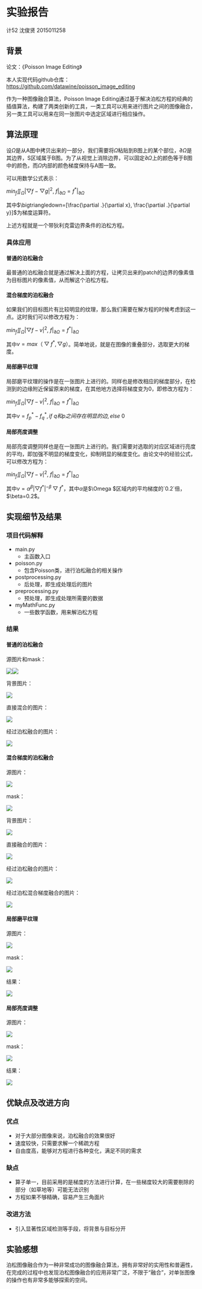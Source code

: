 # 实验报告

计52 沈俊贤 2015011258

## 背景

论文：《Poisson Image Editing》

本人实现代码github仓库：https://github.com/datawine/poisson_image_editing

作为一种图像融合算法，Poisson Image Editing通过基于解决泊松方程的经典的插值算法，构建了两类创新的工具，一类工具可以用来进行图片之间的图像融合，另一类工具可以用来在同一张图片中选定区域进行相应操作。

## 算法原理

设$\Omega​$是从A图中拷贝出来的一部分，我们需要将$\Omega ​$粘贴到B图上的某个部位，$\partial \Omega​$是其边界，S区域属于B图。为了从视觉上消除边界，可以固定$\partial \Omega​$上的颜色等于B图中的颜色，而$\Omega​$内部的颜色梯度保持与A图一致。

可以用数学公式表示：

$min_f \iint_\Omega |\bigtriangledown f - \bigtriangledown g|^2, \ f|_{\partial \Omega}=f^*|_{\partial \Omega}​$

其中$\bigtriangledown=[\frac{\partial .}{\partial x}, \frac{\partial .}{\partial y}]$为梯度运算符。

上述方程就是一个带狄利克雷边界条件的泊松方程。

### 具体应用

#### 普通的泊松融合

最普通的泊松融合就是通过解决上面的方程，让拷贝出来的patch的边界的像素值为目标图片的像素值，从而解这个泊松方程。

#### 混合梯度的泊松融合

如果我们的目标图片有比较明显的纹理，那么我们需要在解方程的时候考虑到这一点。这时我们可以修改方程为：

$min_f \iint_\Omega |\bigtriangledown f - v|^2, \ f|_{\partial \Omega}=f^*|_{\partial \Omega}​$

其中$v=max（\bigtriangledown f^*, \bigtriangledown g）$。简单地说，就是在图像的重叠部分，选取更大的梯度。

#### 局部磨平纹理

局部磨平纹理的操作是在一张图片上进行的。同样也是修改相应的梯度部分，在检测到的边缘附近保留原来的梯度，在其他地方选择将梯度变为0，即修改方程为：

$min_f \iint_\Omega |\bigtriangledown f - v|^2, \ f|_{\partial \Omega}=f^*|_{\partial \Omega}​$

其中$v=f_p^*-f_q^*,if \ q和p之间存在明显的边,else\ 0$

#### 局部亮度调整

局部亮度调整同样也是在一张图片上进行的。我们需要对选取的对应区域进行亮度的平均，即加强不明显的梯度变化，抑制明显的梯度变化。由论文中的经验公式，可以修改方程为：

$min_f \iint_\Omega |\bigtriangledown f - v|^2, \ f|_{\partial \Omega}=f^*|_{\partial \Omega}$

其中$v=\alpha ^\beta |\bigtriangledown f^*|^{-\beta}\bigtriangledown f^*$，其中$\alpha$是$\Omega $区域内的平均梯度的`0.2`倍，$\beta=0.2$。

## 实现细节及结果

### 项目代码解释

- main.py
  - 主函数入口
- poisson.py
  - 包含Poisson类，进行泊松融合的相关操作
- postprocessing.py
  - 后处理，即生成处理后的图片
- preprocessing.py
  - 预处理，即生成处理所需要的数据
- myMathFunc.py
  - 一些数学函数，用来解泊松方程

### 结果

#### 普通的泊松融合

源图片和mask：

![](./images/test1_src.jpg)![](./images/test1_mask.jpg)

背景图片：

![](./images/test1_target.jpg)

直接混合的图片：

![](./res/test1_naive_result.jpg)

经过泊松融合的图片：

![](./res/test1_result.jpg)

#### 混合梯度的泊松融合

源图片：

![](./images/test3_src.jpg)

mask：

![](./images/test3_mask.jpg)

背景图片：

![](./images/test3_target.jpg)

直接融合的图片：

![](./res/test3_naive_result.jpg)

经过泊松融合的图片：

![](./res/test3_result.jpg)

经过泊松混合梯度融合的图片：

![](./res/test3_mix_result.jpg)

#### 局部磨平纹理

源图片：

![](./images/test4_src.jpg)

mask：

![](./images/test4_mask.jpg)

结果：

![](./res/test4_flatten_result.jpg)

#### 局部亮度调整

源图片：

![](./images/test5_src.jpg)

mask：

![](./images/test5_mask.jpg)

结果：

![](./res/test5_illu_result.jpg)

## 优缺点及改进方向

### 优点

- 对于大部分图像来说，泊松融合的效果很好
- 速度较快，只需要求解一个稀疏方程
- 自由度高，能够对方程进行各种变化，满足不同的需求

### 缺点

- 算子单一，目前采用的是梯度的方法进行计算，在一些梯度较大的需要剔除的部分（如草地等）可能无法识别
- 方程如果不够精确，容易产生三角面片

### 改进方法

- 引入显著性区域检测等手段，将背景与目标分开

## 实验感想

泊松图像融合作为一种非常成功的图像融合算法，拥有非常好的实用性和普遍性，在完成的过程中也发现泊松图像融合的应用非常广泛，不限于“融合”，对单张图像的操作也有非常多能够探索的空间。

